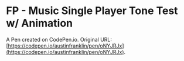 # FP - Music Single Player Tone Test w/ Animation

A Pen created on CodePen.io. Original URL: [https://codepen.io/austinfranklin/pen/oNYJRJx](https://codepen.io/austinfranklin/pen/oNYJRJx).


